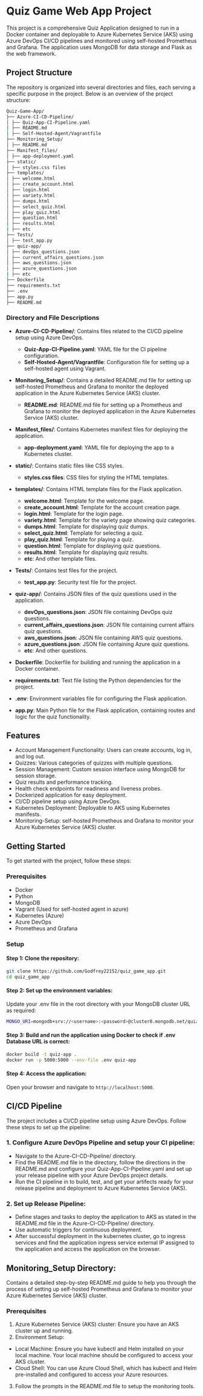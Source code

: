 # Quiz Game Web App Project
This project is a comprehensive Quiz Application designed to run in a Docker container and deployable to Azure Kubernetes Service (AKS) using Azure DevOps CI/CD pipelines and monitored using self-hosted Prometheus and Grafana. The application uses MongoDB for data storage and Flask as the web framework.

## Project Structure

The repository is organized into several directories and files, each serving a specific purpose in the project. Below is an overview of the project structure:

```sh
Quiz-Game-App/
├── Azure-CI-CD-Pipeline/
│ ├── Quiz-App-CI-Pipeline.yaml
| ├── README.md
│ ├── Self-Hosted-Agent/Vagrantfile
├── Monitoring_Setup/
│ ├── README.md
├── Manifest_files/
│ ├── app-deployment.yaml
├── static/
│ ├── styles.css files
├── templates/
│ ├── welcome.html
│ ├── create_account.html
│ ├── login.html
│ ├── variety.html
│ ├── dumps.html
│ ├── select_quiz.html
│ ├── play_quiz.html
│ ├── question.html
│ ├── results.html
| ├── etc
├── Tests/
│ ├── test_app.py
├── quiz-app/
│ ├── devOps_questions.json
│ ├── current_affairs_questions.json
│ ├── aws_questions.json
│ ├── azure_questions.json
| ├── etc
├── Dockerfile
├── requirements.txt
├── .env
├── app.py
├── README.md
```

### Directory and File Descriptions

- **Azure-CI-CD-Pipeline/**: Contains files related to the CI/CD pipeline setup using Azure DevOps.
  - **Quiz-App-CI-Pipeline.yaml**: YAML file for the CI pipeline configuration.
  - **Self-Hosted-Agent/Vagrantfile**: Configuration file for setting up a self-hosted agent using Vagrant.

- **Monitoring_Setup/**: Contains a detailed README.md file for setting up self-hosted Prometheus and Grafana to monitor the deployed application in the Azure Kubernetes Service (AKS) cluster. 
  - **README.md**: README.md file for setting up a Prometheus and Grafana to monitor the deployed application in the Azure Kubernetes Service (AKS) cluster. 

- **Manifest_files/**: Contains Kubernetes manifest files for deploying the application.
  - **app-deployment.yaml**: YAML file for deploying the app to a Kubernetes cluster.

- **static/**: Contains static files like CSS styles.
  - **styles.css files**: CSS files for styling the HTML templates.

- **templates/**: Contains HTML template files for the Flask application.
  - **welcome.html**: Template for the welcome page.
  - **create_account.html**: Template for the account creation page.
  - **login.html**: Template for the login page.
  - **variety.html**: Template for the variety page showing quiz categories.
  - **dumps.html**: Template for displaying quiz dumps.
  - **select_quiz.html**: Template for selecting a quiz.
  - **play_quiz.html**: Template for playing a quiz.
  - **question.html**: Template for displaying quiz questions.
  - **results.html**: Template for displaying quiz results.
  - **etc**: And other template files.

- **Tests/**: Contains test files for the project.
  - **test_app.py**: Security test file for the project.

- **quiz-app/**: Contains JSON files of the quiz questions used in the application.
  - **devOps_questions.json**: JSON file containing DevOps quiz questions.
  - **current_affairs_questions.json**: JSON file containing current affairs quiz questions.
  - **aws_questions.json**: JSON file containing AWS quiz questions.
  - **azure_questions.json**: JSON file containing Azure quiz questions.
  - **etc**: And other questions.

- **Dockerfile**: Dockerfile for building and running the application in a Docker container.

- **requirements.txt**: Text file listing the Python dependencies for the project.

- **.env**: Environment variables file for configuring the Flask application.

- **app.py**: Main Python file for the Flask application, containing routes and logic for the quiz functionality.
  
## Features

- Account Management Functionality: Users can create accounts, log in, and log out.
- Quizzes: Various categories of quizzes with multiple questions.
- Session Management: Custom session interface using MongoDB for session storage.
- Quiz results and performance tracking.
- Health check endpoints for readiness and liveness probes.
- Dockerized application for easy deployment.
- CI/CD pipeline setup using Azure DevOps.
- Kubernetes Deployment: Deployable to AKS using Kubernetes manifests.
- Monitoring-Setup: self-hosted Prometheus and Grafana to monitor your Azure Kubernetes Service (AKS) cluster.

## Getting Started

To get started with the project, follow these steps:

### Prerequisites

- Docker
- Python 
- MongoDB
- Vagrant (Used for self-hosted agent in azure)
- Kubernetes (Azure)
- Azure DevOps
- Prometheus and Grafana 

### Setup

#### Step 1: Clone the repository:

   ```bash
   git clone https://github.com/Godfrey22152/quiz_game_app.git
   cd quiz_game_app
```
#### Step 2: Set up the environment variables:
Update your .env file in the root directory with your MongoDB cluster URL as required:

```sh
MONGO_URI=mongodb+srv://<username>:<password>@cluster0.mongodb.net/quiz_app?retryWrites=true&w=majority
```
#### Step 3: Build and run the application using Docker to check if .env Database URL is correct:
```sh
docker build -t quiz-app .
docker run -p 5000:5000 --env-file .env quiz-app
```
#### Step 4: Access the application:
Open your browser and navigate to `http://localhost:5000`.

## CI/CD Pipeline
The project includes a CI/CD pipeline setup using Azure DevOps. Follow these steps to set up the pipeline:

### 1. Configure Azure DevOps Pipeline and setup your CI pipeline:

- Navigate to the Azure-CI-CD-Pipeline/ directory.
- Find the README.md file in the directory, follow the directions in the README.md and configure your Quiz-App-CI-Pipeline.yaml and set up your release pipeline with your Azure DevOps project details.
- Run the CI pipeline in to build, test, and get your artifects ready for your release pipeline and deployment to Azure Kubernetes Service (AKS).

### 2. Set up Release Pipeline:
- Define stages and tasks to deploy the application to AKS as stated in the README.md file in the Azure-CI-CD-Pipeline/ directory.
- Use automatic triggers for continuous deployment.
- After successful deployment in the kubernetes cluster, go to ingress services and find the application ingress service external IP assigned to the application and access the application on the browser.

## Monitoring_Setup Directory:
Contains a detailed step-by-step README.md guide to help you through the process of setting up self-hosted Prometheus and Grafana to monitor your Azure Kubernetes Service (AKS) cluster.

### Prerequisites
1. Azure Kubernetes Service (AKS) cluster: Ensure you have an AKS cluster up and running.
2. Environment Setup:
- Local Machine:
Ensure you have kubectl and Helm installed on your local machine.
Your local machine should be configured to access your AKS cluster.
- Cloud Shell:
You can use Azure Cloud Shell, which has kubectl and Helm pre-installed and configured to access your Azure resources.
3. Follow the prompts in the README.md file to setup the monitoring tools.

